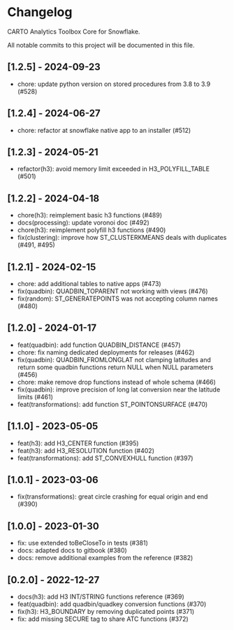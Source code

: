 # Changelog

CARTO Analytics Toolbox Core for Snowflake.

All notable commits to this project will be documented in this file.

## [1.2.5] - 2024-09-23

- chore: update python version on stored procedures from 3.8 to 3.9 (#528)

## [1.2.4] - 2024-06-27

- chore: refactor at snowflake native app to an installer (#512)

## [1.2.3] - 2024-05-21

- refactor(h3): avoid memory limit exceeded in H3_POLYFILL_TABLE (#501)

## [1.2.2] - 2024-04-18

- chore(h3): reimplement basic h3 functions (#489)
- docs(processing): update voronoi doc (#492)
- chore(h3): reimplement polyfill h3 functions (#490)
- fix(clustering): improve how ST_CLUSTERKMEANS deals with duplicates (#491, #495)

## [1.2.1] - 2024-02-15

- chore: add additional tables to native apps (#473)
- fix(quadbin): QUADBIN_TOPARENT not working with views (#476)
- fix(random): ST_GENERATEPOINTS was not accepting column names (#480)

## [1.2.0] - 2024-01-17

- feat(quadbin): add function QUADBIN_DISTANCE (#457)
- chore: fix naming dedicated deployments for releases (#462)
- fix(quadbin): QUADBIN_FROMLONGLAT not clamping latitudes and return some quadbin functions return NULL when NULL parameters (#456)
- chore: make remove drop functions instead of whole schema (#466)
- fix(quadbin): improve precision of long lat conversion near the latitude limits (#461)
- feat(transformations): add function ST_POINTONSURFACE (#470)

## [1.1.0] - 2023-05-05

- feat(h3): add H3_CENTER function (#395)
- feat(h3): add H3_RESOLUTION function (#402)
- feat(transformations): add ST_CONVEXHULL function (#397)

## [1.0.1] - 2023-03-06

- fix(transformations): great circle crashing for equal origin and end (#390)

## [1.0.0] - 2023-01-30

- fix: use extended toBeCloseTo in tests (#381)
- docs: adapted docs to gitbook (#380)
- docs: remove additional examples from the reference (#382)

## [0.2.0] - 2022-12-27

- docs(h3): add H3 INT/STRING functions reference (#369)
- feat(quadbin): add quadbin/quadkey conversion functions (#370)
- fix(h3): H3_BOUNDARY by removing duplicated points (#371)
- fix: add missing SECURE tag to share ATC functions (#372)
